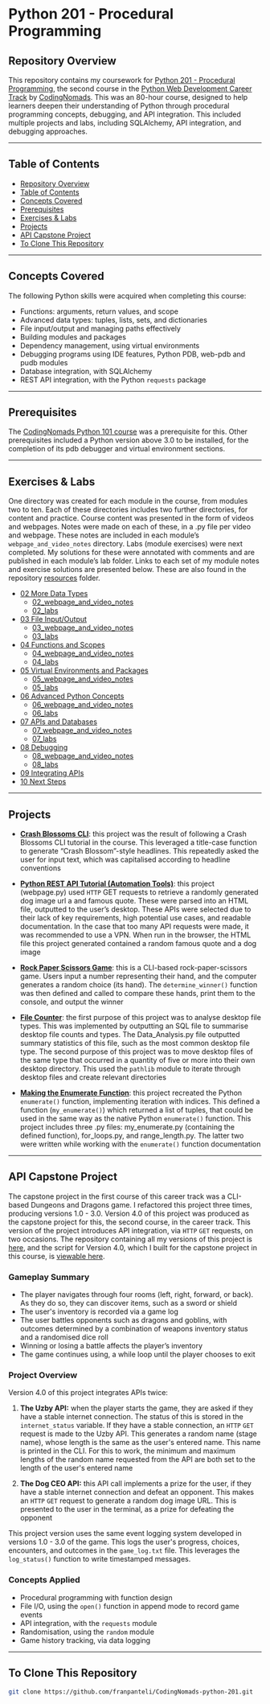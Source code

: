 # Python 201 - Procedural Programming

## Repository Overview
This repository contains my coursework for [Python 201 - Procedural Programming](https://codingnomads.com/course/python-programming-201), the second course in the [Python Web Development Career Track](https://codingnomads.com/career-track/python-web-development-learn-python-bootcamp) by [CodingNomads](https://codingnomads.com/). This was an 80-hour course, designed to help learners deepen their understanding of Python through procedural programming concepts, debugging, and API integration. This included multiple projects and labs, including SQLAlchemy, API integration, and debugging approaches. 

---

## Table of Contents
- [Repository Overview](#repository-overview)
- [Table of Contents](#table-of-contents)
- [Concepts Covered](#concepts-covered)
- [Prerequisites](#prerequisites)
- [Exercises & Labs](#exercises--labs)
- [Projects](#projects)
- [API Capstone Project](#api-capstone-project)
- [To Clone This Repository](#to-clone-this-repository)
  
---

## Concepts Covered 
The following Python skills were acquired when completing this course:
- Functions: arguments, return values, and scope 
- Advanced data types: tuples, lists, sets, and dictionaries
- File input/output and managing paths effectively
- Building modules and packages 
- Dependency management, using virtual environments 
- Debugging programs using IDE features, Python PDB, web-pdb and pudb modules  
- Database integration, with SQLAlchemy
- REST API integration, with the Python `requests` package 

---

## Prerequisites
The [CodingNomads Python 101 course](https://github.com/franpanteli/CodingNomads-python-101) was a prerequisite for this. Other prerequisites included a Python version above 3.0 to be installed, for the completion of its pdb debugger and virtual environment sections.

---

## Exercises & Labs
One directory was created for each module in the course, from modules two to ten. Each of these directories includes two further directories, for content and practice. Course content was presented in the form of videos and webpages. Notes were made on each of these, in a .py file per video and webpage. These notes are included in each module’s `webpage_and_video_notes` directory. Labs (module exercises) were next completed. My solutions for these were annotated with comments and are published in each module’s lab folder. Links to each set of my module notes and exercise solutions are presented below. These are also found in the repository [resources](https://github.com/franpanteli/CodingNomads-python-201/tree/main/labs/resources) folder. 
- [02 More Data Types](labs/resources/02_more-datatypes)
  - [02_webpage_and_video_notes](labs/resources/02_more-datatypes/02_webpage_and_video_notes)
  - [02_labs](labs/resources/02_more-datatypes/02_labs)
- [03 File Input/Output](labs/resources/03_file-input-output)
  - [03_webpage_and_video_notes](labs/resources/03_file-input-output/03_webpage_and_video_notes)
  - [03_labs](labs/resources/03_file-input-output/03_labs)
- [04 Functions and Scopes](labs/resources/04_functions-and-scopes)
  - [04_webpage_and_video_notes](labs/resources/04_functions-and-scopes/04_webpage_and_video_notes)
  - [04_labs](labs/resources/04_functions-and-scopes/04_labs)
- [05 Virtual Environments and Packages](labs/resources/05_venvs-and-packages)
  - [05_webpage_and_video_notes](labs/resources/05_venvs-and-packages/05_webpage_and_video_notes)
  - [05_labs](labs/resources/05_venvs-and-packages/05_labs)
- [06 Advanced Python Concepts](labs/resources/06_advanced-python-concepts)
  - [06_webpage_and_video_notes](labs/resources/06_advanced-python-concepts/06_webpage_and_video_notes)
  - [06_labs](labs/resources/06_advanced-python-concepts/06_labs)
- [07 APIs and Databases](labs/resources/07_APIs_and_Databases)
  - [07_webpage_and_video_notes](labs/resources/07_APIs_and_Databases/07_webpage_and_video_notes)
  - [07_labs](labs/resources/07_APIs_and_Databases/07_labs)
- [08 Debugging](labs/resources/08_debugging)
  - [08_webpage_and_video_notes](labs/resources/08_debugging/08_webpage_and_video_notes)
  - [08_labs](labs/resources/08_debugging/08_labs)
- [09 Integrating APIs](labs/resources/09_Integrating_APIs)
- [10 Next Steps](labs/resources/10_Next_Steps)

---

## Projects

- **[Crash Blossoms CLI](https://github.com/franpanteli/CodingNomads-python-201/tree/main/labs/projects/Crash_Blossoms_CLI)**: this project was the result of following a Crash Blossoms CLI tutorial in the course. This leveraged a title-case
function to generate “Crash Blossom”-style headlines. This repeatedly asked the user for input text, which was
capitalised according to headline conventions 

- **[Python REST API Tutorial (Automation Tools)](https://github.com/franpanteli/CodingNomads-python-201/tree/main/labs/projects/Python_REST_API_Tutorial_(Automation_Tools))**: this project (webpage.py) used `HTTP` GET requests to retrieve a randomly generated dog image url a and famous
quote. These were parsed into an HTML file, outputted to the user’s desktop. These APIs were selected due to their
lack of key requirements, high potential use cases, and readable documentation. In the case that too many API
requests were made, it was recommended to use a VPN. When run in the browser, the HTML file this project
generated contained a random famous quote and a dog image  

- **[Rock Paper Scissors Game](https://github.com/franpanteli/CodingNomads-python-201/tree/main/labs/projects/Rock_Paper_Scissors_Game)**: this is a CLI-based rock-paper-scissors game. Users input a number representing their hand, and the computer
generates a random choice (its hand). The `determine_winner()` function was then defined and called to compare
these hands, print them to the console, and output the winner  

- **[File Counter](https://github.com/franpanteli/CodingNomads-python-201/tree/main/labs/projects/file_counter)**: the first purpose of this project was to analyse desktop file types. This was implemented by outputting an SQL file
to summarise desktop file counts and types. The Data_Analysis.py file outputted summary statistics of this file,
such as the most common desktop file type. The second purpose of this project was to move desktop files of the
same type that occurred in a quantity of five or more into their own desktop directory. This used the `pathlib`
module to iterate through desktop files and create relevant directories  

- **[Making the Enumerate Function](https://github.com/franpanteli/CodingNomads-python-201/tree/main/labs/projects/making_the_enumerate_function.py)**: this project recreated the Python `enumerate()` function, implementing iteration with indices. This defined a
function (`my_enumerate()`) which returned a list of tuples, that could be used in the same way as the native
Python `enumerate()` function. This project includes three .py files: my_enumerate.py (containing the defined
function), for_loops.py, and range_length.py. The latter two were written while working with the `enumerate()`
function documentation   

---

## API Capstone Project

The capstone project in the first course of this career track was a CLI-based Dungeons and Dragons game. I refactored this project three times, producing versions 1.0 - 3.0. Version 4.0 of this project was produced as the capstone project for this, the second course, in the career track. This version of the project introduces API integration, via `HTTP` `GET` requests, on two occasions. The repository containing all my versions of this project is [here](https://github.com/franpanteli/CodingNomads-python-101-capstone), and the script for Version 4.0, which I built for the capstone project in this course, is [viewable here](https://github.com/franpanteli/CodingNomads-python-101-capstone/blob/main/dungeons_and_dragon_game_4.0.py). 

### Gameplay Summary
- The player navigates through four rooms (left, right, forward, or back). As they do so, they can discover items, such as a sword or shield 
- The user's inventory is recorded via a game log 
- The user battles opponents such as dragons and goblins, with outcomes determined by a combination of weapons inventory status and a randomised dice roll
- Winning or losing a battle affects the player’s inventory 
- The game continues using, a while loop until the player chooses to exit

### Project Overview
Version 4.0 of this project integrates APIs twice:

1. **The Uzby API:** when the player starts the game, they are asked if they have a stable internet connection. The status of this is stored in the `internet_status` variable. If they have a stable connection, an `HTTP` `GET` request is made to the Uzby API. This generates a random name (stage name), whose length is the same as the user's entered name. This name is printed in the CLI. For this to work, the minimum and maximum lengths of the random name requested from the API are both set to the length of the user's entered name

2. **The Dog CEO API:** this API call implements a prize for the user, if they have a stable internet connection and defeat an opponent. This makes an `HTTP` `GET` request to generate a random dog image URL. This is presented to the user in the terminal, as a prize for defeating the opponent

This project version uses the same event logging system developed in versions 1.0 - 3.0 of the game. This logs the user's progress, choices, encounters, and outcomes in the `game_log.txt` file. This leverages the `log_status()` function to write timestamped messages. 

### Concepts Applied
- Procedural programming with function design
- File I/O, using the `open()` function in append mode to record game events  
- API integration, with the `requests` module  
- Randomisation, using the `random` module
- Game history tracking, via data logging   

---

## To Clone This Repository
```bash
git clone https://github.com/franpanteli/CodingNomads-python-201.git
